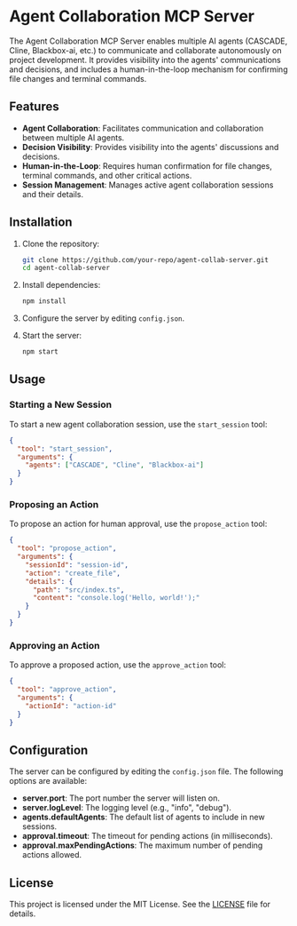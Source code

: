 # Agent Collaboration MCP Server

The Agent Collaboration MCP Server enables multiple AI agents (CASCADE, Cline, Blackbox-ai, etc.) to communicate and collaborate autonomously on project development. It provides visibility into the agents' communications and decisions, and includes a human-in-the-loop mechanism for confirming file changes and terminal commands.

## Features

- **Agent Collaboration**: Facilitates communication and collaboration between multiple AI agents.
- **Decision Visibility**: Provides visibility into the agents' discussions and decisions.
- **Human-in-the-Loop**: Requires human confirmation for file changes, terminal commands, and other critical actions.
- **Session Management**: Manages active agent collaboration sessions and their details.

## Installation

1. Clone the repository:
   ```bash
   git clone https://github.com/your-repo/agent-collab-server.git
   cd agent-collab-server
   ```

2. Install dependencies:
   ```bash
   npm install
   ```

3. Configure the server by editing `config.json`.

4. Start the server:
   ```bash
   npm start
   ```

## Usage

### Starting a New Session

To start a new agent collaboration session, use the `start_session` tool:

```json
{
  "tool": "start_session",
  "arguments": {
    "agents": ["CASCADE", "Cline", "Blackbox-ai"]
  }
}
```

### Proposing an Action

To propose an action for human approval, use the `propose_action` tool:

```json
{
  "tool": "propose_action",
  "arguments": {
    "sessionId": "session-id",
    "action": "create_file",
    "details": {
      "path": "src/index.ts",
      "content": "console.log('Hello, world!');"
    }
  }
}
```

### Approving an Action

To approve a proposed action, use the `approve_action` tool:

```json
{
  "tool": "approve_action",
  "arguments": {
    "actionId": "action-id"
  }
}
```

## Configuration

The server can be configured by editing the `config.json` file. The following options are available:

- **server.port**: The port number the server will listen on.
- **server.logLevel**: The logging level (e.g., "info", "debug").
- **agents.defaultAgents**: The default list of agents to include in new sessions.
- **approval.timeout**: The timeout for pending actions (in milliseconds).
- **approval.maxPendingActions**: The maximum number of pending actions allowed.

## License

This project is licensed under the MIT License. See the [LICENSE](LICENSE) file for details.
